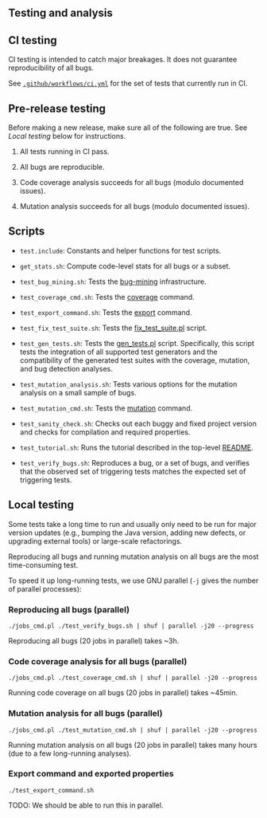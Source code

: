 Testing and analysis
--------------------

## CI testing
CI testing is intended to catch major breakages. It does not guarantee
reproducibility of all bugs.

See [`.github/workflows/ci.yml`](../../.github/workflows/ci.yml) for the set of
tests that currently run in CI.

## Pre-release testing
Before making a new release, make sure all of the following are true. See
*Local testing* below for instructions.

1. All tests running in CI pass.

2. All bugs are reproducible.

3. Code coverage analysis succeeds for all bugs (modulo documented issues).

4. Mutation analysis succeeds for all bugs (modulo documented issues).

## Scripts

* `test.include`: Constants and helper functions for test scripts.

* `get_stats.sh`: Compute code-level stats for all bugs or a subset.

* `test_bug_mining.sh`: Tests the
  [bug-mining](https://github.com/rjust/defects4j/blob/master/framework/bug-mining) infrastructure.

* `test_coverage_cmd.sh`: Tests the
  [coverage](https://github.com/rjust/defects4j/blob/master/framework/bin/d4j/d4j-coverage) command.

* `test_export_command.sh`: Tests the
  [export](https://github.com/rjust/defects4j/blob/master/framework/bin/d4j/d4j-export) command.

* `test_fix_test_suite.sh`: Tests the
  [fix_test_suite.pl](https://github.com/rjust/defects4j/blob/master/framework/util/fix_test_suite.pl) script.

* `test_gen_tests.sh`: Tests the
  [gen_tests.pl](https://github.com/rjust/defects4j/blob/master/framework/bin/gen_tests.pl) script.
  Specifically, this script tests the integration of all supported test
  generators and the compatibility of the generated test suites with the
  coverage, mutation, and bug detection analyses.

* `test_mutation_analysis.sh`: Tests various options for the mutation analysis
  on a small sample of bugs.

* `test_mutation_cmd.sh`: Tests the
  [mutation](https://github.com/rjust/defects4j/blob/master/framework/bin/d4j/d4j-mutation) command.

* `test_sanity_check.sh`: Checks out each buggy and fixed project version and
  checks for compilation and required properties.

* `test_tutorial.sh`: Runs the tutorial described in the top-level
   [README](https://github.com/rjust/defects4j#using-defects4j).

* `test_verify_bugs.sh`: Reproduces a bug, or a set of bugs, and verifies that
   the observed set of triggering tests matches the expected set of triggering
   tests.

## Local testing
Some tests take a long time to run and usually only need to be run for major
version updates (e.g., bumping the Java version, adding new defects, or
upgrading external tools) or large-scale refactorings.

Reproducing all bugs and running mutation analysis on all bugs are the most
time-consuming test.

To speed it up long-running tests, we use GNU parallel (`-j` gives the number of
parallel processes):

### Reproducing all bugs (parallel)
```
./jobs_cmd.pl ./test_verify_bugs.sh | shuf | parallel -j20 --progress
```
Reproducing all bugs (20 jobs in parallel) takes ~3h.

### Code coverage analysis for all bugs (parallel)
```
./jobs_cmd.pl ./test_coverage_cmd.sh | shuf | parallel -j20 --progress
```
Running code coverage on all bugs (20 jobs in parallel) takes ~45min.

### Mutation analysis for all bugs (parallel)
```
./jobs_cmd.pl ./test_mutation_cmd.sh | shuf | parallel -j20 --progress
```
Running mutation analysis on all bugs (20 jobs in parallel) takes many hours
(due to a few long-running analyses).

### Export command and exported properties
```
./test_export_command.sh
```
TODO: We should be able to run this in parallel.
